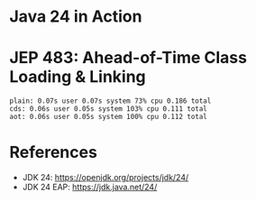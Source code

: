Java 24 in Action
===================

# JEP 483: Ahead-of-Time Class Loading & Linking

```
plain: 0.07s user 0.07s system 73% cpu 0.186 total
cds: 0.06s user 0.05s system 103% cpu 0.111 total
aot: 0.06s user 0.05s system 100% cpu 0.112 total
```

# References

* JDK 24: https://openjdk.org/projects/jdk/24/
* JDK 24 EAP: https://jdk.java.net/24/